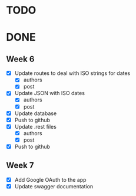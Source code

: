 # TODO

# DONE

## Week 6
- [x] Update routes to deal with ISO strings for dates
  - [x] authors
  - [x] post
- [x] Update JSON with ISO dates
  - [x] authors
  - [x] post
- [x] Update database
- [x] Push to github
- [x] Update .rest files
  - [x] authors
  - [x] post
- [x] Push to github

## Week 7
- [x] Add Google OAuth to the app
- [x] Update swagger documentation